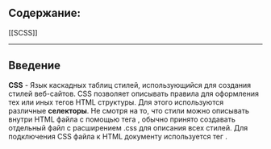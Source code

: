## Содержание:
[[SCSS]]

---
## Введение
__CSS__ - Язык каскадных таблиц стилей, использующийся для создания стилей веб-сайтов. CSS позволяет описывать правила для оформления тех или иных тегов HTML структуры. Для этого используются различные __селекторы__. Не смотря на то, что стили можно описывать внутри HTML файла с помощью тега <stytle>, обычно принято создавать отдельный файл с расширением .css для описания всех стилей. Для подключения CSS файла к HTML документу используется тег <link rel="stylesheet" href="style.css">.

